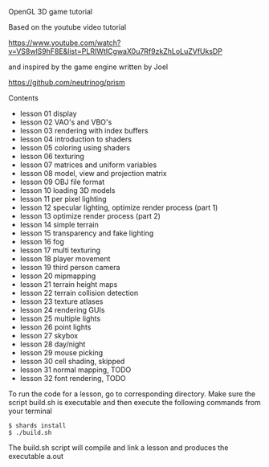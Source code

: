 OpenGL 3D game tutorial

Based on the youtube video tutorial

https://www.youtube.com/watch?v=VS8wlS9hF8E&list=PLRIWtICgwaX0u7Rf9zkZhLoLuZVfUksDP

and inspired by the game engine written by Joel

https://github.com/neutrinog/prism

Contents

- lesson 01 display
- lesson 02 VAO's and VBO's
- lesson 03 rendering with index buffers
- lesson 04 introduction to shaders
- lesson 05 coloring using shaders
- lesson 06 texturing
- lesson 07 matrices and uniform variables
- lesson 08 model, view and projection matrix
- lesson 09 OBJ file format
- lesson 10 loading 3D models
- lesson 11 per pixel lighting
- lesson 12 specular lighting, optimize render process (part 1)
- lesson 13 optimize render process (part 2)
- lesson 14 simple terrain
- lesson 15 transparency and fake lighting
- lesson 16 fog
- lesson 17 multi texturing
- lesson 18 player movement
- lesson 19 third person camera
- lesson 20 mipmapping
- lesson 21 terrain height maps
- lesson 22 terrain collision detection
- lesson 23 texture atlases
- lesson 24 rendering GUIs
- lesson 25 multiple lights
- lesson 26 point lights
- lesson 27 skybox
- lesson 28 day/night
- lesson 29 mouse picking
- lesson 30 cell shading, skipped
- lesson 31 normal mapping, TODO
- lesson 32 font rendering, TODO

To run the code for a lesson, go to
corresponding directory. Make sure
the script build.sh is executable and then
execute the following commands from
your terminal

````
$ shards install
$ ./build.sh
````
The build.sh script will compile and link a lesson
and produces the executable a.out
